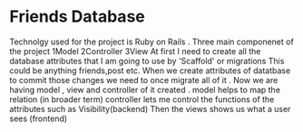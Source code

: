 # Friends Database

Technolgy used for the project is Ruby on Rails .
Three main componenet of the project  1Model 2Controller 3View
At first I need to create all the database attributes that I am going to use by 'Scaffold' or migrations This could be anything friends,post etc.
When we create attributes of datatbase to commit those changes we need to once migrate all of it .
Now we are having  model , view and controller of it created .
model helps to map the relation (in broader term)
controller lets me control the functions of the attributes such as Visibility(backend)
Then the views shows us what a user sees (frontend)
